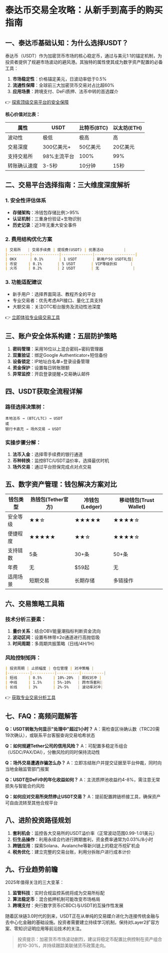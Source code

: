 # 泰达币交易全攻略：从新手到高手的购买指南

## 一、泰达币基础认知：为什么选择USDT？

泰达币（USDT）作为加密货币市场的核心稳定币，通过与美元1:1的锚定机制，为投资者提供了规避市场波动的避风港。其独特的属性使其成为数字资产配置的必备工具：

1. **市场稳定性**：价格锚定美元，日波动率低于0.5%
2. **流通性保障**：全球前三大加密货币交易对占比超60%
3. **应用场景**：跨境支付、DeFi质押、法币中转的首选媒介

👉 [探索顶级交易平台的安全保障](https://bit.ly/okx_welcome)

**核心价值对比表：**

| 属性          | USDT       | 比特币(BTC) | 以太坊(ETH) |
|---------------|------------|-------------|-------------|
| 波动性        | 极低       | 极高        | 高          |
| 交易深度      | 300亿美元+ | 50亿美元    | 20亿美元    |
| 支持交易所    | 98%主流平台| 100%        | 99%         |
| 转账确认速度  | 3-5秒      | 10分钟      | 15秒        |

## 二、交易平台选择指南：三大维度深度解析

### 1. 安全性评估体系
- **存储架构**：冷钱包存储比例＞95%
- **认证机制**：三重身份验证+生物识别
- **历史记录**：近3年无重大安全事件

### 2. 费用结构优化方案
```markdown
| 交易所   | 交易手续费 | 提现费(USDT) | 优惠活动         |
|----------|------------|--------------|------------------|
| OKX      | 0.1%       | 1 USDT       | 新用户50 USDT礼包|
| 币安     | 0.1%       | 5 USDT       | VIP等级折扣      |
| 火币     | 0.2%       | 2 USDT       | 无               |
```

### 3. 功能适配建议
- 新手用户：选择界面简洁、教程齐全的平台
- 专业交易者：优先考虑API接口、量化工具支持
- 大额交易：关注OTC柜台服务及流动性池深度

👉 [立即体验专业级交易工具](https://bit.ly/okx_welcome)

## 三、账户安全体系构建：五层防护策略

1. **密码管理**：采用16位以上混合密码+密码管理器
2. **双重验证**：绑定Google Authenticator+短信备份
3. **设备锁定**：IP地址白名单+登录设备管理
4. **资金保护**：设置每日转账限额
5. **异常监控**：开启登录提醒+交易确认邮件

## 四、USDT获取全流程详解

### 路径选择决策树：
```
本地法币 → (BTC/LTC) → USDT
或
银行卡直充 → 场外交易 → USDT
```

### 实操步骤分解：
1. **法币入金**：选择零手续费的银行通道
2. **币种转换**：监控BTC/USDT溢价率，选择最优时机
3. **场外交易**：通过平台担保完成点对点交易

## 五、数字资产管理：钱包解决方案对比

| 钱包类型   | 热钱包(Tether官方) | 冷钱包(Ledger) | 移动钱包(Trust Wallet) |
|------------|------------------|----------------|------------------------|
| 安全等级   | ★★☆             | ★★★★★          | ★★★★☆                 |
| 便捷程度   | ★★★★★           | ★★☆            | ★★★★☆                 |
| 支持链数   | 5条              | 30+条          | 50+条                 |
| 年费       | 无               | $59起          | 无                    |
| 适用场景   | 短期交易         | 长期存储       | 多链操作               |

## 六、交易策略工具箱

### 技术分析三要素：
1. **量价关系**：结合OBV能量潮指标判断资金流向
2. **波动区间**：设置布林带±2σ通道进行高抛低吸
3. **时间周期**：多周期共振策略（日线/4H/1H）

### 风险控制矩阵：
```markdown
| 投资周期 | 止损幅度 | 仓位管理 | 对冲策略 |
|----------|----------|----------|----------|
| 短线     | 0.5%     | 10%-20%  | 期权对冲 |
| 中线     | 1.5%     | 5%-10%   | 跨市场套利|
| 长线     | 3%       | 2%-5%    | 波动率对冲|
```

👉 [获取专业交易分析工具](https://bit.ly/okx_welcome)

## 七、FAQ：高频问题解答

**Q：USDT转账为何显示"处理中"超过1小时？**
A：需检查区块确认数（TRC20需19次确认），或联系平台客服查询交易哈希状态

**Q：如何规避Tether公司的信用风险？**
A：可配置多稳定币组合（USDC/PAX/DAI），分散风险的同时保持流动性

**Q：场外交易遭遇诈骗怎么办？**
A：立即冻结账户并提交证据至平台仲裁，同时向当地金融监管部门报案

**Q：USDT在DeFi中的年化收益如何？**
A：主流质押池收益约4-8%，需注意无常损失与智能合约风险

**Q：如何应对交易所突然停止USDT交易？**
A：提前配置跨链桥接工具，确保资产可自由流转至其他合规平台

## 八、进阶投资路径规划

1. **套利机会**：监控各大交易所的USDT溢价率（正常波动范围0.99-1.01美元）
2. **衍生品操作**：利用永续合约进行跨期套利，资金费率通常为0.03%/8小时
3. **跨链应用**：探索Solana、Avalanche等新兴链上的稳定币挖矿机会
4. **税务优化**：建立完整的交易台账，利用分拆账户进行成本计价

## 九、行业趋势前瞻

2025年值得关注的三大变革：
1. **监管科技**：实时合规监控系统将成为交易所标配
2. **算法稳定币**：混合抵押机制可能改变市场格局
3. **跨境支付**：央行数字货币(CBDC)与USDT的互操作性发展

随着区块链3.0时代的到来，USDT正在从单纯的交易媒介进化为连接传统金融与去中心化金融的基础设施。投资者需要建立持续学习机制，保持对Layer2扩容方案、零知识证明应用等前沿技术的关注。

> 投资提示：加密货币市场波动剧烈，建议将稳定币配置比例控制在资产组合的10-30%，并持续跟踪美联储货币政策走向。